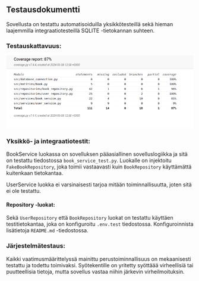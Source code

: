 ## Testausdokumentti

Sovellusta on testattu automatisoiduilla yksikkötesteillä sekä hieman laajemmilla integraatiotesteillä SQLITE -tietokannan suhteen.

### Testauskattavuus:

![](kuvat/coverage-report.png)

### Yksikkö- ja integraatiotestit:

BookService luokassa on sovelluksen pääasiallinen sovelluslogiikka ja sitä on testattu tiedostossa `book_service_test.py`. Luokalle on injektoitu `FakeBookRepository`, joka toimii vastaavasti kuin `BookRepository` käyttämättä kuitenkaan tietokantaa.

UserService luokka ei varsinaisesti tarjoa mitään toiminnallisuutta, joten sitä ei ole testattu.

#### Repository -luokat:

Sekä `UserRepository` että `BookRepository` luokat on testattu käyttäen testitietokantaa, joka on konfiguroitu `.env.test` tiedostossa. Konfiguroinnista lisätietoja `README.md` -tiedostossa.

### Järjestelmätestaus:

Kaikki vaatimusmäärittelyssä mainittu perustoiminnallisuus on mekaanisesti testattu ja todettu toimivaksi. Syötekentille on yritetty syöttäää virheellisiä tai puutteellisia tietoja, mutta sovellus vastaa niihin järkevin virheilmoituksin.
